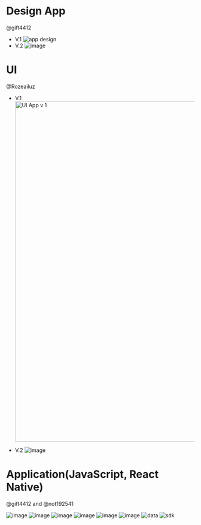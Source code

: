 # Design App
@gift4412

  - V.1 ![app design](https://user-images.githubusercontent.com/89897823/135192237-a0eb49f2-f5b2-4fe5-8e5d-07a3daf2f62a.jpg)
  - V.2 ![image](https://user-images.githubusercontent.com/89443207/140262768-e8e161d4-b014-49f0-95b2-cfd9a2fe6c8c.png)

# UI
@Rozeailuz

  - V.1 <img width="909" alt="UI App v 1" src="https://user-images.githubusercontent.com/89443207/135103986-3560eb42-fef3-45b3-8e39-c669b5507e77.png">

  - V.2 ![image](https://user-images.githubusercontent.com/89443207/140262834-3e127948-4cdb-49a2-8a8f-d2e2c346f196.png)

# Application(JavaScript, React Native)
@gift4412 and @not192541

![image](https://user-images.githubusercontent.com/89443207/140263042-203949be-371d-449e-a779-19ae1e4cd44d.png)
![image](https://user-images.githubusercontent.com/89443207/140263051-55c2d772-d64d-44a5-a79c-8d50b870be48.png)
![image](https://user-images.githubusercontent.com/89443207/140263059-7d40f62a-12d9-426b-a4fd-2ef212fca2d5.png)
![image](https://user-images.githubusercontent.com/89443207/140263071-2fc59def-4731-41af-ab17-8a22e42e8ff0.png)
![image](https://user-images.githubusercontent.com/89443207/140263081-fc56a6e7-ea91-4ec0-bb3f-c3e76554401c.png)
![image](https://user-images.githubusercontent.com/89443207/140263091-6a0a3329-ed39-4de0-9a1c-1c164698d0bc.png)
![data](https://user-images.githubusercontent.com/90261344/142228063-17e2b272-6fb4-4e2c-b38e-563cb006fdbd.jpg)
![sdk](https://user-images.githubusercontent.com/90261344/142228077-110571b2-2dcb-4ef7-9f31-fe2f948f8712.jpg)
